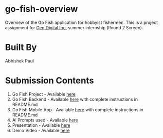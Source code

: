 # go-fish-overview

Overview of the Go Fish application for hobbyist fishermen. This is a project assignment for [Gen Digital Inc.](https://www.gendigital.com/us/en/) summer internship (Round 2 Screen).

# Built By
Abhishek Paul

# Submission Contents

1. Go Fish Project - Available [here](https://github.com/Go-Fish-2025)
2. Go Fish Backend - Available [here](https://github.com/Go-Fish-2025/go-fish-backend) with complete instructions in README.md
3. Go Fish Mobile App - Available [here](https://github.com/Go-Fish-2025/go-fish-mobile-app) with complete instructions in README.md
4. AI Prompts used - Available [here](/Prompts.txt)
5. Presentation - Available [here](/Presentation.pdf)
6. Demo Video - Available [here](https://drive.google.com/file/d/1SqpiCD7ckaoXtWluaVkZPlv8IfMtKV0z/view?usp=drive_link)